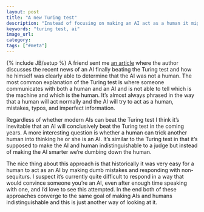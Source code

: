 ```yaml
---
layout: post
title: "A new Turing test"
description: "Instead of focusing on making an AI act as a human it might be interesting to try a form of the Turing test where a human acts as an AI."
keywords: "turing test, ai"
image_url:
category:
tags: ["#meta"]
---
```

{% include JB/setup %}
A friend sent me <a href="http://www.bloombergview.com/articles/2014-06-09/fake-victory-for-artificial-intelligence" target="_blank">an article</a> where the author discusses the recent news of an AI finally beating the Turing test and how he himself was clearly able to determine that the AI was not a human. The most common explanation of the Turing test is where someone communicates with both a human and an AI and is not able to tell which is the machine and which is the human. It’s almost always phrased in the way that a human will act normally and the AI will try to act as a human, mistakes, typos, and imperfect information.

Regardless of whether modern AIs can beat the Turing test I think it’s inevitable that an AI will conclusively beat the Turing test in the coming years. A more interesting question is whether a human can trick another human into thinking he or she is an AI. It’s similar to the Turing test in that it’s supposed to make the AI and human indistinguishable to a judge but instead of making the AI smarter we’re dumbing down the human.

The nice thing about this approach is that historically it was very easy for a human to act as an AI by making dumb mistakes and responding with non-sequiturs. I suspect it’s currently quite difficult to respond in a way that would convince someone you’re an AI, even after enough time speaking with one, and I’d love to see this attempted. In the end both of these approaches converge to the same goal of making AIs and humans indistinguishable and this is just another way of looking at it.